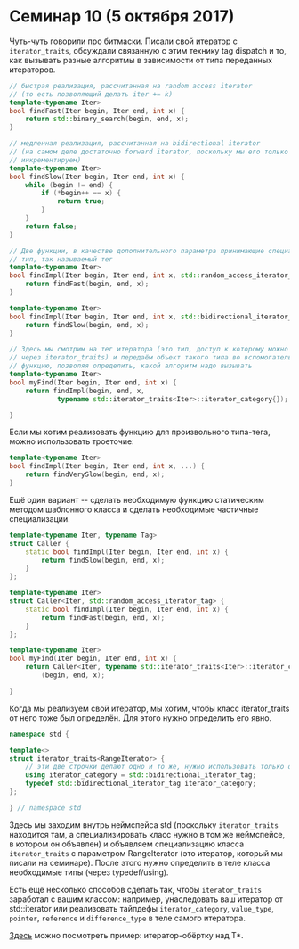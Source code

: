# Семинар 10 (5 октября 2017)

Чуть-чуть говорили про битмаски. Писали свой итератор с `iterator_traits`, обсуждали связанную с этим технику tag dispatch и то, как вызывать разные алгоритмы в зависимости от типа переданных итераторов.

```cpp
// быстрая реализация, рассчитанная на random access iterator
// (то есть позволяющий делать iter += k)
template<typename Iter>
bool findFast(Iter begin, Iter end, int x) {
    return std::binary_search(begin, end, x);
}

// медленная реализация, рассчитанная на bidirectional iterator
// (на самом деле достаточно forward iterator, поскольку мы его только
// инкрементируем)
template<typename Iter>
bool findSlow(Iter begin, Iter end, int x) {
    while (begin != end) {
        if (*begin++ == x) {
            return true;
        }
    }
    return false;
}

// Две функции, в качестве дополнительного параметра принимающие специальный
// тип, так называемый тег
template<typename Iter>
bool findImpl(Iter begin, Iter end, int x, std::random_access_iterator_tag) {
    return findFast(begin, end, x);
}

template<typename Iter>
bool findImpl(Iter begin, Iter end, int x, std::bidirectional_iterator_tag) {
    return findSlow(begin, end, x);
}

// Здесь мы смотрим на тег итератора (это тип, доступ к которому можно получить
// через iterator_traits) и передаём объект такого типа во вспомогательную
// функцию, позволяя определить, какой алгоритм надо вызывать
template<typename Iter>
bool myFind(Iter begin, Iter end, int x) {
    return findImpl(begin, end, x,
            typename std::iterator_traits<Iter>::iterator_category{});

}
```

Если мы хотим реализовать функцию для произвольного типа-тега, можно использовать троеточие:

```cpp
template<typename Iter>
bool findImpl(Iter begin, Iter end, int x, ...) {
    return findVerySlow(begin, end, x);
}
```

Ещё один вариант -- сделать необходимую функцию статическим методом шаблонного класса и сделать необходимые частичные специализации.

```cpp
template<typename Iter, typename Tag>
struct Caller {
    static bool findImpl(Iter begin, Iter end, int x) {
        return findSlow(begin, end, x);
    }
};

template<typename Iter>
struct Caller<Iter, std::random_access_iterator_tag> {
    static bool findImpl(Iter begin, Iter end, int x) {
        return findFast(begin, end, x);
    }
};

template<typename Iter>
bool myFind(Iter begin, Iter end, int x) {
    return Caller<Iter, typename std::iterator_traits<Iter>::iterator_category>::findImpl
        (begin, end, x);

}
```

Когда мы реализуем свой итератор, мы хотим, чтобы класс iterator_traits от него тоже был определён. Для этого нужно определить его явно.

```cpp
namespace std {

template<>
struct iterator_traits<RangeIterator> {
    // эти две строчки делают одно и то же, нужно использовать только одну
    using iterator_category = std::bidirectional_iterator_tag;
    typedef std::bidirectional_iterator_tag iterator_category;
};

} // namespace std
```

Здесь мы заходим внутрь неймспейса std (поскольку ``iterator_traits`` находится там, а специализировать класс нужно в том же неймспейсе, в котором он объявлен) и объявляем специализацию класса ``iterator_traits`` с параметром RangeIterator (это итератор, который мы писали на семинаре). После этого нужно определить в теле класса необходимые типы (через typedef/using).

Есть ещё несколько способов сделать так, чтобы ``iterator_traits`` заработал с вашим классом: например, унаследовать ваш итератор от std::iterator или реализовать тайпдефы `iterator_category`, `value_type`, `pointer`, `reference` и `difference_type` в теле самого итератора.

[Здесь](https://pastebin.com/vjCQSvV9) можно посмотреть пример: итератор-обёртку над T*.
